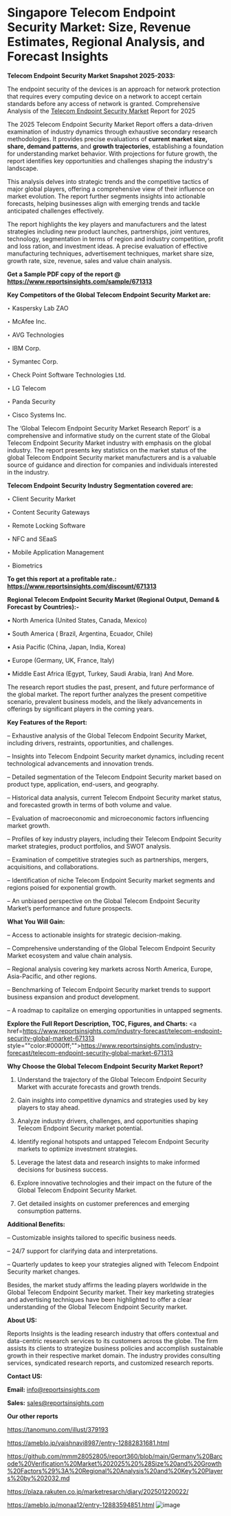 # Singapore Telecom Endpoint Security Market: Size, Revenue Estimates, Regional Analysis, and Forecast Insights

<strong>Telecom Endpoint Security Market Snapshot 2025-2033:</strong>

The endpoint security of the devices is an approach for network protection that requires every computing device on a network to accept certain standards before any access of network is granted. Comprehensive Analysis of the <a href=https://www.reportsinsights.com/sample/671313>Telecom Endpoint Security Market</a> Report for 2025

The 2025 Telecom Endpoint Security Market Report offers a data-driven examination of industry dynamics through exhaustive secondary research methodologies. It provides precise evaluations of <strong>current market size, share, demand patterns</strong>, and <strong>growth trajectories</strong>, establishing a foundation for understanding market behavior. With projections for future growth, the report identifies key opportunities and challenges shaping the industry's landscape.

This analysis delves into strategic trends and the competitive tactics of major global players, offering a comprehensive view of their influence on market evolution. The report further segments insights into actionable forecasts, helping businesses align with emerging trends and tackle anticipated challenges effectively.

The report highlights the key players and manufacturers and the latest strategies including new product launches, partnerships, joint ventures, technology, segmentation in terms of region and industry competition, profit and loss ration, and investment ideas. A precise evaluation of effective manufacturing techniques, advertisement techniques, market share size, growth rate, size, revenue, sales and value chain analysis.

<strong>Get a Sample PDF copy of the report @ <a href=https://www.reportsinsights.com/sample/671313 style=color:#0000ff;>https://www.reportsinsights.com/sample/671313</a></strong>

<strong>Key Competitors of the Global Telecom Endpoint Security Market are:</strong>

‣ Kaspersky Lab ZAO

‣ McAfee Inc.

‣ AVG Technologies

‣ IBM Corp.

‣ Symantec Corp.

‣ Check Point Software Technologies Ltd.

‣ LG Telecom

‣ Panda Security

‣ Cisco Systems Inc.

The ‘Global Telecom Endpoint Security Market Research Report’ is a comprehensive and informative study on the current state of the Global Telecom Endpoint Security Market industry with emphasis on the global industry. The report presents key statistics on the market status of the global Telecom Endpoint Security market manufacturers and is a valuable source of guidance and direction for companies and individuals interested in the industry.

<strong>Telecom Endpoint Security Industry Segmentation covered are:</strong>

‣ Client Security Market

‣ Content Security Gateways

‣ Remote Locking Software

‣ NFC and SEaaS

‣ Mobile Application Management

‣ Biometrics

<strong>To get this report at a profitable rate.: <a href=https://www.reportsinsights.com/discount/671313 style=color:#0000ff;>https://www.reportsinsights.com/discount/671313</a></strong>

<strong>Regional Telecom Endpoint Security Market (Regional Output, Demand &amp; Forecast by Countries):-</strong>

• North America (United States, Canada, Mexico)

• South America ( Brazil, Argentina, Ecuador, Chile)

• Asia Pacific (China, Japan, India, Korea)

• Europe (Germany, UK, France, Italy)

• Middle East Africa (Egypt, Turkey, Saudi Arabia, Iran) And More.

The research report studies the past, present, and future performance of the global market. The report further analyzes the present competitive scenario, prevalent business models, and the likely advancements in offerings by significant players in the coming years.

<strong>Key Features of the Report:</strong>

– Exhaustive analysis of the Global Telecom Endpoint Security Market, including drivers, restraints, opportunities, and challenges.

– Insights into Telecom Endpoint Security market dynamics, including recent technological advancements and innovation trends.

– Detailed segmentation of the Telecom Endpoint Security market based on product type, application, end-users, and geography.

– Historical data analysis, current Telecom Endpoint Security market status, and forecasted growth in terms of both volume and value.

– Evaluation of macroeconomic and microeconomic factors influencing market growth.

– Profiles of key industry players, including their Telecom Endpoint Security market strategies, product portfolios, and SWOT analysis.

– Examination of competitive strategies such as partnerships, mergers, acquisitions, and collaborations.

– Identification of niche Telecom Endpoint Security market segments and regions poised for exponential growth.

– An unbiased perspective on the Global Telecom Endpoint Security Market’s performance and future prospects.

<strong>What You Will Gain:</strong>

– Access to actionable insights for strategic decision-making.

– Comprehensive understanding of the Global Telecom Endpoint Security Market ecosystem and value chain analysis.

– Regional analysis covering key markets across North America, Europe, Asia-Pacific, and other regions.

– Benchmarking of Telecom Endpoint Security market trends to support business expansion and product development.

– A roadmap to capitalize on emerging opportunities in untapped segments.

<strong>Explore the Full Report Description, TOC, Figures, and Charts:</strong>
<a href=https://www.reportsinsights.com/industry-forecast/telecom-endpoint-security-global-market-671313 style=""color:#0000ff;"">https://www.reportsinsights.com/industry-forecast/telecom-endpoint-security-global-market-671313</a>

<strong>Why Choose the Global Telecom Endpoint Security Market Report?</strong>

1. Understand the trajectory of the Global Telecom Endpoint Security Market with accurate forecasts and growth trends.

2. Gain insights into competitive dynamics and strategies used by key players to stay ahead.

3. Analyze industry drivers, challenges, and opportunities shaping Telecom Endpoint Security market potential.

4. Identify regional hotspots and untapped Telecom Endpoint Security markets to optimize investment strategies.

5. Leverage the latest data and research insights to make informed decisions for business success.

6. Explore innovative technologies and their impact on the future of the Global Telecom Endpoint Security Market.

7. Get detailed insights on customer preferences and emerging consumption patterns.

<strong>Additional Benefits:</strong>

– Customizable insights tailored to specific business needs.

– 24/7 support for clarifying data and interpretations.

– Quarterly updates to keep your strategies aligned with Telecom Endpoint Security market changes.

Besides, the market study affirms the leading players worldwide in the Global Telecom Endpoint Security market. Their key marketing strategies and advertising techniques have been highlighted to offer a clear understanding of the Global Telecom Endpoint Security market.

<strong><strong>About US</strong>:</strong>

Reports Insights is the leading research industry that offers contextual and data-centric research services to its customers across the globe. The firm assists its clients to strategize business policies and accomplish sustainable growth in their respective market domain. The industry provides consulting services, syndicated research reports, and customized research reports.

<strong>Contact US:</strong>

<p class=><b>Email:</b> <a href=mailto:info@reportsinsights.com>info@reportsinsights.com</a></p>
<p class=><b>Sales:</b> <a href=mailto:sales@reportsinsights.com>sales@reportsinsights.com</a></p>

<strong>Our other reports</strong>

<a href=https://tanomuno.com/illust/379193>https://tanomuno.com/illust/379193</a>

<a href=https://ameblo.jp/vaishnavi8987/entry-12882831681.html>https://ameblo.jp/vaishnavi8987/entry-12882831681.html</a>

<a href=https://github.com/mmm28052805/report360/blob/main/Germany%20Barcode%20Verification%20Market%202025%20%28Size%20and%20Growth%20Factors%29%3A%20Regional%20Analysis%20and%20Key%20Players%20by%202032.md>https://github.com/mmm28052805/report360/blob/main/Germany%20Barcode%20Verification%20Market%202025%20%28Size%20and%20Growth%20Factors%29%3A%20Regional%20Analysis%20and%20Key%20Players%20by%202032.md</a>

<a href=https://plaza.rakuten.co.jp/marketresarch/diary/202501220022/>https://plaza.rakuten.co.jp/marketresarch/diary/202501220022/</a>

<a href=https://ameblo.jp/monaa12/entry-12883594851.html>https://ameblo.jp/monaa12/entry-12883594851.html</a>
![image](https://github.com/user-attachments/assets/984d762b-9b15-4126-a806-f04af2ebe14f)
